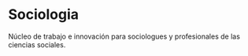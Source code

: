 # Sociologia
Núcleo de trabajo e innovación para sociologues y profesionales de las ciencias sociales.
